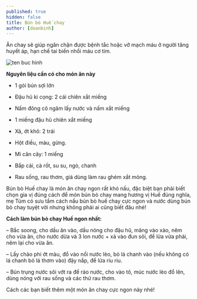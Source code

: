 ```yaml
---
published: true
hidden: false
title: Bún bò Huế chay
author: [doanbinh]  
---
```

Ăn chay sẽ giúp ngăn chặn được bệnh tắc hoặc vỡ mạch máu ở người tăng huyết áp, hạn chế tai biến nhồi máu cơ tim.

![ten buc hinh](https://daotaobeptruong.vn/images/hocnauan/bun-bo-hue-chay-ngon-kho-cuong.jpg "ten buc hinh")

**Nguyên liệu cần có cho món ăn này**

+ 1 gói bún sợi lớn

+ Đậu hũ ki cọng: 2 cái chiên xắt miếng

+ Nấm đông cô ngâm lấy nước và nấm xắt miếng

+ 1 miếng đậu hũ chiên xắt miếng

+ Xả, ớt khô: 2 trái

+ Hột điều, màu, gừng.

+ Mì căn cây: 1 miếng

+ Bắp cải, cà rốt, su su, ngò, chanh

+ Rau sống, rau thơm, giá dùng làm rau ghém xắt mỏng.

Bún bò Huế chay là món ăn chay ngon rất khó nấu, đặc biệt bạn phải biết chọn gia vị đúng cách để món bún bò chay mang hương vị Huế đúng nghĩa, mẹ Tủm có sưu tầm cách nấu bún bò huế chay cực ngon và nước dùng bún bò
chay tuyệt vời nhưng không phải ai cũng biết đâu nhé!

**Cách làm bún bò chay Huế ngon nhất:**

– Bắc soong, cho dầu ăn vào, dầu nóng cho đậu hũ, măng vào xào, nêm cho vừa ăn, cho nước dừa và 3 lon nước + xả vào đun sôi, để lửa vừa phải, nêm lại cho vừa ăn.

– Lấy chảo phi ớt màu, đổ vào nồi nước lèo, bỏ lá chanh vào (nếu không có lá chanh bỏ lá thơm vào) đậy nắp, để lửa riu riu.

– Bún trụng nước sôi vớt ra để ráo nước, cho vào tô, múc nước lèo đổ lên, dùng nóng với rau sống và các thứ rau thơm.

Cách các bạn biết thêm một món ăn chay cực ngon này nhé!
